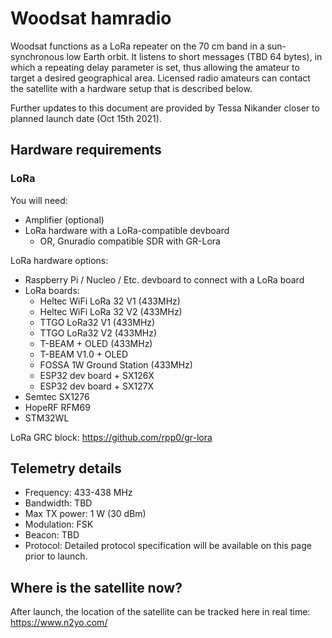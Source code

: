# Woodsat hamradio

Woodsat functions as a LoRa repeater on the 70 cm band in a sun-synchronous low Earth orbit. It listens to short messages (TBD 64 bytes), in which a repeating delay parameter is set, thus allowing the amateur to target a desired geographical area.
Licensed radio amateurs can contact the satellite with a hardware setup that is described below.

Further updates to this document are provided by Tessa Nikander closer to planned launch date (Oct 15th 2021).

## Hardware requirements

### LoRa

You will need:
* Amplifier (optional)
* LoRa hardware with a LoRa-compatible devboard
     * OR, Gnuradio compatible SDR with GR-Lora

LoRa hardware options:
* Raspberry Pi / Nucleo / Etc. devboard to connect with a LoRa board
* LoRa boards:
   * Heltec WiFi LoRa 32 V1 (433MHz)
   * Heltec WiFi LoRa 32 V2 (433MHz)
   * TTGO LoRa32 V1 (433MHz)
   * TTGO LoRa32 V2 (433MHz)
   * T-BEAM + OLED (433MHz)
   * T-BEAM V1.0 + OLED
   * FOSSA 1W Ground Station (433MHz)
   * ESP32 dev board + SX126X
   * ESP32 dev board + SX127X
* Semtec SX1276
* HopeRF RFM69
* STM32WL

LoRa GRC block: https://github.com/rpp0/gr-lora

## Telemetry details

* Frequency:      433-438 MHz
* Bandwidth:      TBD
* Max TX power:   1 W (30 dBm)
* Modulation:     FSK
* Beacon:         TBD
* Protocol:       Detailed protocol specification will be available on this page prior to launch.


## Where is the satellite now?

After launch, the location of the satellite can be tracked here in real time:
https://www.n2yo.com/
